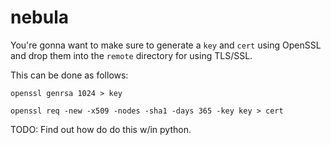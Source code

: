 # nebula


You're gonna want to make sure to generate a `key` and `cert` using OpenSSL and drop them into the `remote` directory 
for using TLS/SSL.

This can be done as follows:

```
openssl genrsa 1024 > key
```

```
openssl req -new -x509 -nodes -sha1 -days 365 -key key > cert
```

TODO: Find out how do do this w/in python.
